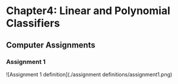 # Chapter4: Linear and Polynomial Classifiers
## Computer Assignments
### Assignment 1
![Assignment 1 definition](./assignment definitions/assignment1.png)
